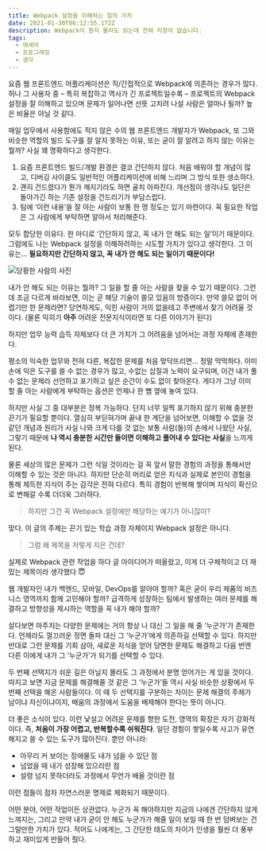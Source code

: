 ```yaml
---
title: Webpack 설정을 이해하는 일의 가치
date: 2021-01-30T06:12:55.172Z
description: Webpack이 뭔지 몰라도 읽는데 전혀 지장이 없습니다.
tags:
  - 에세이
  - 프로그래밍
  - 생각
---
```


요즘 웹 프론트엔드 어플리케이션은 직/간접적으로 Webpack에 의존하는 경우가 많다. 허나 그 사용자 중 – 특히 복잡하고 역사가 긴 프로젝트일수록 – 프로젝트의 Webpack 설정을 잘 이해하고 있으며 문제가 일어나면 선뜻 고치려 나설 사람은 얼마나 될까? 높은 비율은 아닐 것 같다.

매일 업무에서 사용함에도 적지 않은 수의 웹 프론트엔드 개발자가 Webpack, 또 그와 비슷한 역할의 빌드 도구를 잘 알지 못하는 이유, 또는 굳이 잘 알려고 하지 않는 이유는 뭘까? 사실 꽤 명확하다고 생각한다.

1. 요즘 프론트엔드 빌드/개발 환경은 결코 간단하지 않다. 처음 배워야 할 개념이 많고, 디버깅 사이클도 일반적인 어플리케이션에 비해 느리며 그 방식 또한 생소하다.
2. 괜히 건드렸다가 뭔가 깨지기라도 하면 골치 아파진다. 개선점이 생각나도 일단은 돌아가긴 하는 기존 설정을 건드리기가 부담스럽다.
3. 팀에 ‘이런 내용’을 잘 아는 사람이 보통 한 명 정도는 있기 마련이다. 꼭 필요한 작업은 그 사람에게 부탁하면 알아서 처리해준다.

모두 합당한 이유다. 한 마디로 ‘간단하지 않고, 꼭 내가 안 해도 되는 일’이기 때문이다. 그럼에도 나는 Webpack 설정을 이해하려하는 시도할 가치가 있다고 생각한다. 그 이유는… **필요하지만 간단하지 않고, 꼭 내가 안 해도 되는 일이기 때문이다!**

![당황한 사람의 사진](/assets/a-case-for-understanding-webpack-config/confused.jpg "뭐라고?")

내가 안 해도 되는 이유는 뭘까? 그 일을 할 줄 아는 사람을 찾을 수 있기 때문이다. 그런데 조금 다르게 바라보면, 이는 곧 해당 기술이 쓸모 있음의 방증이다. 만약 쓸모 없이 어렵기만 한 문제라면? 당연하게도, 익힌 사람이 거의 없을테고 주변에서 찾기 어려울 것이다. (물론 익히기 **아주** 어려운 전문지식이라면 또 다른 이야기가 된다)

하지만 업무 능력 습득 자체보다 더 큰 가치가 그 어려움을 넘어서는 과정 자체에 존재한다.

평소의 익숙한 업무와 전혀 다른, 복잡한 문제를 처음 맞닥뜨리면… 정말 막막하다. 이미 손에 익은 도구를 쓸 수 없는 경우가 많고, 수없는 삽질과 노력이 요구되며, 이건 내가 풀 수 없는 문제라 선언하고 포기하고 싶은 순간이 수도 없이 찾아온다. 게다가 그냥 이미 할 줄 아는 사람에게 부탁하는 옵션은 언제나 한 뼘 옆에 놓여 있다.

하지만 사실 그 중 대부분은 정복 가능하다. 단지 너무 일찍 포기하지 않기 위해 충분한 끈기가 필요할 뿐이다. 열심히 부딛혀가며 끝내 한 계단을 넘어보면, 이해할 수 없을 것 같던 개념과 원리가 사실 나와 크게 다를 것 없는 보통 사람(들)의 손에서 나왔단 사실, 그렇기 때문에 **나 역시 충분한 시간만 들이면 이해하고 풀어내 수 있다는 사실**을 느끼게 된다.

물론 세상의 많은 문제가 그런 식일 것이라는 걸 꼭 앞서 말한 경험의 과정을 통해서만 이해할 수 있는 것은 아니다. 하지만 단순히 머리로 얻은 지식과 실제로 본인이 경험을 통해 체득한 지식이 주는 감각은 전혀 다르다. 특히 경험이 반복해 쌓이며 지식이 확신으로 변해갈 수록 더더욱 그러하다.

> 하지만 그건 꼭 Webpack 설정에만 해당하는 얘기가 아니잖아?

맞다. 이 글의 주제는 끈기 있는 학습 과정 자체이지 Webpack 설정은 아니다.

> 그럼 왜 제목을 저렇게 지은 건데?

실제로 Webpack 관련 작업을 하다 글 아이디어가 떠올랐고, 이게 더 구체적이고 더 재밌는 제목이라 생각했다 😇

웹 개발자인 내가 백엔드, 모바일, DevOps를 알아야 할까? 혹은 굳이 우리 제품의 비즈니스 영역까지 함께 고민해야 할까? 급격하게 성장하는 팀에서 발생하는 여러 문제를 해결하고 방향성을 제시하는 역할을 꼭 내가 해야 할까?

살다보면 마주치는 다양한 문제에는 거의 항상 나 대신 그 일을 해 줄 ‘누군가’가 존재한다. 언제라도 껄끄러운 정면 돌파 대신 그 ‘누군가’에게 의존하길 선택할 수 있다. 하지만 반대로 그런 문제를 기회 삼아, 새로운 지식을 얻어 당면한 문제도 해결하고 다음 번엔 다른 이에게 내가 그 ‘누군가’가 되기를 선택할 수 있다.

두 번째 선택지가 쉬운 길은 아닐지 몰라도 그 과정에서 분명 얻어가는 게 있을 것이다. 따지고 보면 지금 문제를 해결해줄 것 같은 그 ‘누군가’들 역시 사실 비슷한 상황에서 두 번째 선택을 해온 사람들이다. 이 때 두 선택지를 구분하는 차이는 문제 해결의 주체가 남이냐 자신이냐이지, 배움의 과정에서 도움을 배제해야 한다는 뜻이 아니다.

더 좋은 소식이 있다. 이런 낯설고 어려운 문제를 향한 도전, 영역의 확장은 자기 강화적이다. 즉, **처음이 가장 어렵고, 반복할수록 쉬워진다**. 일단 경험이 쌓일수록 사고가 유연해지고 쓸 수 있는 도구가 많아진다. 뿐만 아니라:

- 아무리 커 보이는 장애물도 내가 넘을 수 있단 점
- 넘었을 때 내가 성장해 있으리란 점
- 설령 넘지 못하더라도 과정에서 무언가 배울 것이란 점

이런 점들이 점차 자연스러운 명제로 체화되기 때문이다.

어떤 분야, 어떤 작업이든 상관없다. 누군가 꼭 해야하지만 지금의 나에겐 간단하지 않게 느껴지는, 그리고 만약 내가 굳이 안 해도 누군가가 해줄 일이 보일 때 한 번 덤벼보는 건 그럴만한 가치가 있다. 적어도 나에게는, 그 간단한 태도의 차이가 인생을 훨씬 더 풍부하고 재미있게 만들어 줬다.
